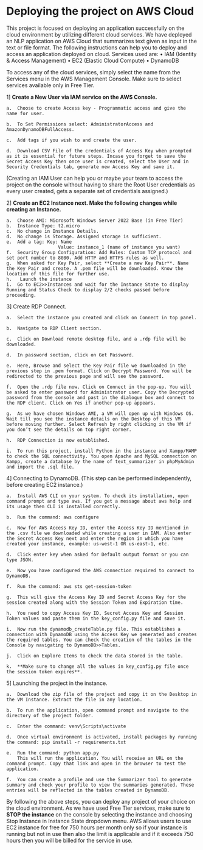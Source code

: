 # Deploying the project on AWS Cloud

This project is focused on deploying an application successfully on the cloud environment by utilizing different cloud services. We have deployed an NLP application on AWS Cloud that summarizes text given as input in the text or file format. The following instructions can help you to deploy and access an application deployed on cloud.
Services used are:
•	IAM (Identity & Access Management)
•	EC2 (Elastic Cloud Compute)
•	DynamoDB

To access any of the cloud services, simply select the name from the Services menu in the AWS Management Console. Make sure to select services available only in Free Tier.

1]	**Create a New User via IAM service on the AWS Console.** 

    a.	Choose to create Access key - Programmatic access and give the name for user.
    
    b.	To Set Permissions select: AdministratorAccess and AmazonDynamoDBFullAccess. 
    
    c.	Add tags if you wish to and create the user.
    
    d.	Download CSV File of the credentials of Access Key when prompted as it is essential for future steps. Incase you forget to save the Secret Access Key then once user is created, select the User and in Security Credentials tab, generate new Access Key and save it.
    
(Creating an IAM User can help you or maybe your team to access the project on the console without having to share the Root User credentials as every user created, gets a separate set of credentials assigned.)

2]	**Create an EC2 Instance next. Make the following changes while creating an Instance.**

    a.	Choose AMI: Microsoft Windows Server 2022 Base (in Free Tier)
    b.	Instance Type: t2.micro
    c.	No change in Instance Details.
    d.	No change is Storage. Assigned storage is sufficient.
    e.	Add a tag: Key: Name
                       Value: instance_1 (name of instance you want)
    f.	Security Group Configuration: Add Rules: Custom TCP protocol and set port number to 8080. Add HTTP and HTTPS rules as well.    
    g.	When asked for Key Pair, select **Create a new Key Pair**. Name the Key Pair and create. A .pem file will be downloaded. Know the location of this file for further use. 
    h.	 Launch the instance
    i.	Go to EC2>>Instances and wait for the Instance State to display Running and Status Check to display 2/2 checks passed before proceeding.
    
3]	Create RDP Connect.

    a.	Select the instance you created and click on Connect in top panel.
    
    b.	Navigate to RDP Client section.
    
    c.	Click on Download remote desktop file, and a .rdp file will be downloaded.
    
    d.	In password section, click on Get Password.
    
    e.	Here, Browse and select the Key Pair file we downloaded in the previous step in .pem format. Click on Decrypt Password. You will be redirected to the previous page and will see the password.
    
    f.	Open the .rdp file now. Click on Connect in the pop-up. You will be asked to enter password for Administrator user. Copy the Decrypted password from the console and past in the dialogue box and connect to the RDP client. Click on Yes if another pop-up appears.
    
    g.	As we have chosen Windows AMI, a VM will open up with Windows OS. Wait till you see the instance details on the Desktop of this VM before moving further. Select Refresh by right clicking in the VM if you don’t see the details on top right corner.
    
    h.	RDP Connection is now established.
    
    i.	To run this project, install Python in the instance and Xampp/MAMP to check the SQL connectivity. You open Apache and MySQL connection on Xampp, create a database by the name of text_summarizer in phpMyAdmin and import the .sql file.
    
4]	Connecting to DynamoDB. (This step can be performed independently, before creating EC2 instance.)

    a.	Install AWS CLI on your system. To check its installation, open command prompt and type aws. If you get a message about aws help and its usage then CLI is installed correctly.
    
    b.	Run the command: aws configure
    
    c.	Now for AWS Access Key ID, enter the Access Key ID mentioned in the .csv file we downloaded while creating a user in IAM. Also enter the Secret Access Key next and enter the region in which you have created your instance, example: us-west-1 OR us-east-1, etc.
    
    d.	Click enter key when asked for Default output format or you can type JSON.
    
    e.	Now you have configured the AWS connection required to connect to DynamoDB.
    
    f.	Run the command: aws sts get-session-token
    
    g.	This will give the Access Key ID and Secret Access Key for the session created along with the Session Token and Expiration time.
    
    h.	You need to copy Access Key ID, Secret Access Key and Session Token values and paste them in the key_config.py file and save it.
    
    i.	Now run the dynamodb_createTable.py file. This establishes a connection with DynamoDB using the Access Key we generated and creates the required tables. You can check the creation of the tables in the Console by navigating to DynamoDB>>Tables.
    
    j.	Click on Explore Items to check the data stored in the table.
    
    k.	**Make sure to change all the values in key_config.py file once the session token expires**.
    
5]	Launching the project in the instance.

    a.	Download the zip file of the project and copy it on the Desktop in the VM Instance. Extract the file in any location.
    
    b.	To run the application, open command prompt and navigate to the directory of the project folder.
    
    c.	Enter the command: venv\Scripts\activate
    
    d.	Once virtual environment is activated, install packages by running the command: pip install -r requirements.txt
    
    e.	Run the command: python app.py
        This will run the application. You will receive an URL on the command prompt. Copy that link and open in the browser to test the application.
        
    f.	You can create a profile and use the Summarizer tool to generate summary and check your profile to view the summaries generated. These entries will be reflected in the tables created in DynamoDB.

By following the above steps, you can deploy any project of your choice on the cloud environment. As we have used Free Tier services, make sure to **STOP the instance** on the console by selecting the instance and choosing Stop Instance in Instance State dropdown menu. AWS allows users to use EC2 instance for free for 750 hours per month only so if your instance is running but not in use then also the limit is applicable and if it exceeds 750 hours then you will be billed for the service in use.
